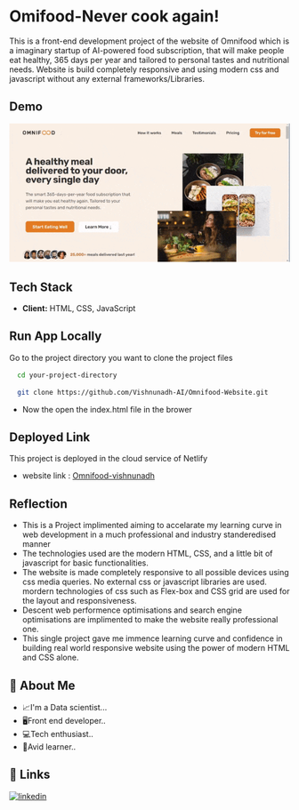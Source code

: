 # Omifood-Never cook again!

This is a front-end development project of the website of Omnifood which is a imaginary startup of AI-powered food subscription, that will make people eat healthy, 365 days per year and tailored to personal tastes and nutritional needs. Website is build completely responsive and using modern css and javascript without any external frameworks/Libraries.

<!-- ## App Screenshots

![App screenshot Upload page](static/images/sh1.JPG)
![App screenshot Result page](static/images/sh2.JPG) -->

## Demo

![App Demo](img/omnifood.gif)

## Tech Stack

- **Client:** HTML, CSS, JavaScript

## Run App Locally

Go to the project directory you want to clone the project files

```bash
  cd your-project-directory
```

```bash
  git clone https://github.com/Vishnunadh-AI/Omnifood-Website.git
```

- Now the open the index.html file in the brower

## Deployed Link

This project is deployed in the cloud service of Netlify

- website link : [Omnifood-vishnunadh](https://omnifood-byvishnunadh.netlify.app/)

## Reflection

- This is a Project implimented aiming to accelarate my learning curve in web development in a much professional and industry standeredised manner
- The technologies used are the modern HTML, CSS, and a little bit of javascript for basic functionalities.
- The website is made completely responsive to all possible devices using css media queries.
  No external css or javascript libraries are used. mordern technologies of css such as Flex-box and CSS grid are used for the layout and responsiveness.
- Descent web performence optimisations and search engine optimisations are implimented to make the website really professional one.
- This single project gave me immence learning curve and confidence in building real world responsive website using the power of modern HTML and CSS alone.

## 🚀 About Me

- 📈I'm a Data scientist...
- 🖥Front end developer..
- 💻Tech enthusiast..
- 📖Avid learner..

## 🔗 Links

[![linkedin](https://img.shields.io/badge/linkedin-0A66C2?style=for-the-badge&logo=linkedin&logoColor=white)](https://www.linkedin.com/in/vishnunadh/)
